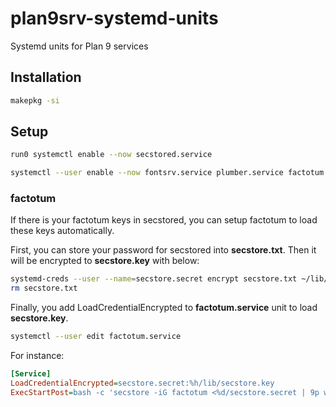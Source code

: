 # plan9srv-systemd-units
Systemd units for Plan 9 services

## Installation

```sh
makepkg -si
```

## Setup

```sh
run0 systemctl enable --now secstored.service

systemctl --user enable --now fontsrv.service plumber.service factotum.service
```

### factotum

If there is your factotum keys in secstored, you can setup factotum to load these keys automatically.

First, you can store your password for secstored into **secstore.txt**. Then it will be encrypted to **secstore.key** with below:

```sh
systemd-creds --user --name=secstore.secret encrypt secstore.txt ~/lib/secstore.key
rm secstore.txt
```

Finally, you add LoadCredentialEncrypted to **factotum.service** unit to load **secstore.key**.

```sh
systemctl --user edit factotum.service
```

For instance:

```ini
[Service]
LoadCredentialEncrypted=secstore.secret:%h/lib/secstore.key
ExecStartPost=bash -c 'secstore -iG factotum <%d/secstore.secret | 9p write -l factotum/ctl'
```
